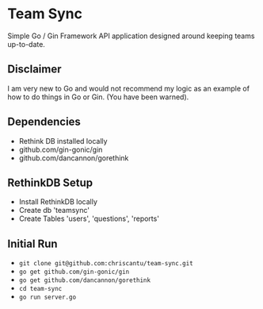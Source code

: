 Team Sync
===========

Simple Go / Gin Framework API application designed around keeping teams up-to-date.

## Disclaimer
I am very new to Go and would not recommend my logic as an example of how to do things in Go or Gin. (You have been warned).

## Dependencies
* Rethink DB installed locally
* github.com/gin-gonic/gin
* github.com/dancannon/gorethink

## RethinkDB Setup
* Install RethinkDB locally
* Create db 'teamsync'
* Create Tables 'users', 'questions', 'reports'

## Initial Run
* `git clone git@github.com:chriscantu/team-sync.git`
* `go get github.com/gin-gonic/gin`
* `go get github.com/dancannon/gorethink`
* `cd team-sync`
* `go run server.go`
